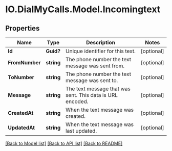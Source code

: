 # IO.DialMyCalls.Model.Incomingtext
## Properties

Name | Type | Description | Notes
------------ | ------------- | ------------- | -------------
**Id** | **Guid?** | Unique identifier for this text. | [optional] 
**FromNumber** | **string** | The phone number the text message was sent from. | [optional] 
**ToNumber** | **string** | The phone number the text message was sent to. | [optional] 
**Message** | **string** | The text message that was sent.  This data is URL encoded. | [optional] 
**CreatedAt** | **string** | When the text message was created. | [optional] 
**UpdatedAt** | **string** | When the text message was last updated. | [optional] 

[[Back to Model list]](../README.md#documentation-for-models) [[Back to API list]](../README.md#documentation-for-api-endpoints) [[Back to README]](../README.md)

